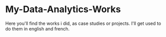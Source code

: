 # My-Data-Analytics-Works
Here you'll find the works i did, as case studies or projects. I'll get used to do them in english and french.
